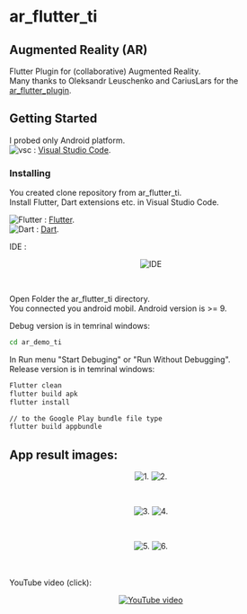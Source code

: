 # ar_flutter_ti

## Augmented Reality (AR)
Flutter Plugin for (collaborative) Augmented Reality.<br>
Many thanks to Oleksandr Leuschenko and CariusLars for the 
[ar_flutter_plugin](https://github.com/CariusLars/ar_flutter_plugin).<br>

## Getting Started<br>
I probed only Android platform.<br>
![vsc](ar_demo_ti/images/vscicon1.png) : [Visual Studio Code](https://code.visualstudio.com/).<br>

### Installing<br>
You created clone repository from ar_flutter_ti.<br>
Install Flutter, Dart extensions etc. in Visual Studio Code.<br>


![Flutter](ar_demo_ti/images/fluttericon1.png) : [Flutter](https://flutter.dev/).<br>
![Dart](ar_demo_ti/images/darticon1.png) : [Dart](https://dart.dev/).<br>

IDE :
<div align="center">

![IDE](ar_demo_ti/images/vsc.jpg)

</div><br>

Open Folder the ar_flutter_ti directory.<br>
You connected you android mobil. Android version is >= 9. <br>

Debug version is in temrinal windows:
```bash
cd ar_demo_ti
```
In Run menu "Start Debuging" or "Run Without Debugging". <br>
Release version is in temrinal windows: <br>

```bash
Flutter clean
flutter build apk
flutter install

// to the Google Play bundle file type
flutter build appbundle 
```

## App result images:<br>
<div align="center">

![1.](ar_demo_ti/images/ar_demo_ti_screen1.jpg)
![2.](ar_demo_ti/images/ar_demo_ti_screen2.jpg)

</div><br>
<div align="center">

![3.](ar_demo_ti/images/ar_demo_ti_screen3.jpg)
![4.](ar_demo_ti/images/ar_demo_ti_screen4.jpg)

</div><br>
<div align="center">

![5.](ar_demo_ti/images/ar_demo_ti_screen5.jpg)
![6.](ar_demo_ti/images/ar_demo_ti_screen6.jpg)

</div><br>
<br>
YouTube video (click):<br>
<div align="center">

[![YouTube video](https://img.youtube.com/vi/AvguI4dyZtY/0.jpg)](https://www.youtube.com/watch?v=AvguI4dyZtY)

</div><br>

